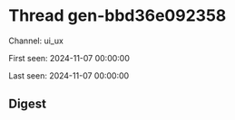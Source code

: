 # Thread gen-bbd36e092358
Channel: ui_ux

First seen: 2024-11-07 00:00:00

Last seen: 2024-11-07 00:00:00

## Digest


